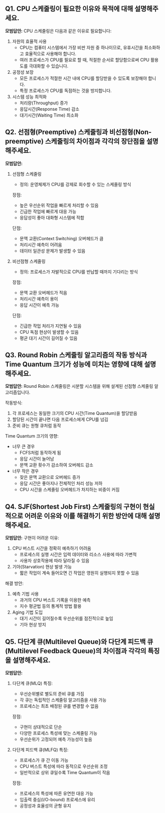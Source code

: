 ## Q1. CPU 스케줄링이 필요한 이유와 목적에 대해 설명해주세요.

**모범답안:**
CPU 스케줄링은 다음과 같은 이유로 필요합니다:

1. 자원의 효율적 사용
    - CPU는 컴퓨터 시스템에서 가장 비싼 자원 중 하나이므로, 유휴시간을 최소화하고 효율적으로 사용해야 합니다.
    - 여러 프로세스가 CPU를 필요로 할 때, 적절한 순서로 할당함으로써 CPU 활용도를 극대화할 수 있습니다.
2. 공정성 보장
    - 모든 프로세스가 적절한 시간 내에 CPU를 할당받을 수 있도록 보장해야 합니다.
    - 특정 프로세스가 CPU를 독점하는 것을 방지합니다.
3. 시스템 성능 최적화
    - 처리량(Throughput) 증가
    - 응답시간(Response Time) 감소
    - 대기시간(Waiting Time) 최소화

## Q2. 선점형(Preemptive) 스케줄링과 비선점형(Non-preemptive) 스케줄링의 차이점과 각각의 장단점을 설명해주세요.

**모범답안:**

1. 선점형 스케줄링
    - 정의: 운영체제가 CPU를 강제로 회수할 수 있는 스케줄링 방식
    
    장점:
    
    - 높은 우선순위 작업을 빠르게 처리할 수 있음
    - 긴급한 작업에 빠르게 대응 가능
    - 응답성이 좋아 대화형 시스템에 적합
    
    단점:
    
    - 문맥 교환(Context Switching) 오버헤드가 큼
    - 처리시간 예측이 어려움
    - 데이터 일관성 문제가 발생할 수 있음
2. 비선점형 스케줄링
    - 정의: 프로세스가 자발적으로 CPU를 반납할 때까지 기다리는 방식
    
    장점:
    
    - 문맥 교환 오버헤드가 적음
    - 처리시간 예측이 용이
    - 응답 시간이 예측 가능
    
    단점:
    
    - 긴급한 작업 처리가 지연될 수 있음
    - CPU 독점 현상이 발생할 수 있음
    - 평균 대기 시간이 길어질 수 있음

## Q3. Round Robin 스케줄링 알고리즘의 작동 방식과 Time Quantum 크기가 성능에 미치는 영향에 대해 설명해주세요.

**모범답안:**
Round Robin 스케줄링은 시분할 시스템을 위해 설계된 선점형 스케줄링 알고리즘입니다.

작동방식:

1. 각 프로세스는 동일한 크기의 CPU 시간(Time Quantum)을 할당받음
2. 할당된 시간이 끝나면 다음 프로세스에게 CPU를 넘김
3. 준비 큐는 원형 큐처럼 동작

Time Quantum 크기의 영향:

- 너무 큰 경우
    - FCFS처럼 동작하게 됨
    - 응답 시간이 늘어남
    - 문맥 교환 횟수가 감소하여 오버헤드 감소
- 너무 작은 경우
    - 잦은 문맥 교환으로 오버헤드 증가
    - 응답 시간은 좋아지나 전체적인 처리 성능 저하
    - CPU 시간을 스케줄링 오버헤드가 차지하는 비중이 커짐

## Q4. SJF(Shortest Job First) 스케줄링의 구현이 현실적으로 어려운 이유와 이를 해결하기 위한 방안에 대해 설명해주세요.

**모범답안:**
구현이 어려운 이유:

1. CPU 버스트 시간을 정확히 예측하기 어려움
    - 프로세스의 실행 시간은 입력 데이터와 리소스 사용에 따라 가변적
    - 사용자 상호작용에 따라 달라질 수 있음
2. 기아(Starvation) 현상 발생 가능
    - 짧은 작업이 계속 들어오면 긴 작업은 영원히 실행되지 못할 수 있음

해결 방안:

1. 예측 기법 사용
    - 과거의 CPU 버스트 기록을 이용한 예측
    - 지수 평균법 등의 통계적 방법 활용
2. Aging 기법 도입
    - 대기 시간이 길어질수록 우선순위를 점진적으로 높임
    - 기아 현상 방지

## Q5. 다단계 큐(Multilevel Queue)와 다단계 피드백 큐(Multilevel Feedback Queue)의 차이점과 각각의 특징을 설명해주세요.

**모범답안:**

1. 다단계 큐(MLQ)
특징:
    - 우선순위별로 별도의 준비 큐를 가짐
    - 각 큐는 독립적인 스케줄링 알고리즘을 사용 가능
    - 프로세스는 최초 배정된 큐를 변경할 수 없음
    
    장점:
    
    - 구현이 상대적으로 단순
    - 다양한 프로세스 특성에 맞는 스케줄링 가능
    - 우선순위가 고정되어 예측 가능성이 높음
2. 다단계 피드백 큐(MLFQ)
특징:
    - 프로세스가 큐 간 이동 가능
    - CPU 버스트 특성에 따라 동적으로 우선순위 조정
    - 일반적으로 상위 큐일수록 Time Quantum이 작음
    
    장점:
    
    - 프로세스의 특성에 따른 유연한 대응 가능
    - 입출력 중심(I/O-bound) 프로세스에 유리
    - 공정성과 효율성의 균형 유지

